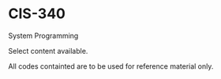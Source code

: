 # CIS-340

System Programming

Select content available. 

All codes containted are to be used for reference material only. 
